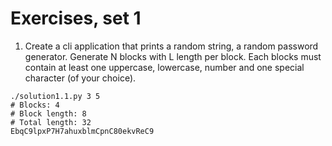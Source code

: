 
# Exercises, set 1

 1. Create a cli application that prints a random string, a random password generator. Generate N blocks with L length per block.
Each blocks must contain at least one uppercase, lowercase, number and one special character (of your choice).

```
./solution1.1.py 3 5
# Blocks: 4
# Block length: 8
# Total length: 32
EbqC9lpxP7H7ahuxblmCpnC80ekvReC9
```
